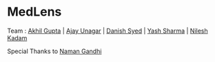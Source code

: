 # MedLens 


Team : [Akhil Gupta](https://www.linkedin.com/in/guptakhil/) | [Ajay Unagar](https://www.linkedin.com/in/ajay-unagar-ba162098/) | [Danish Syed](https://www.linkedin.com/in/daftvader/) | [Yash Sharma](https://www.linkedin.com/in/yashsharma0906/) | [Nilesh Kadam](https://www.linkedin.com/in/nskadam/)

Special Thanks to [Naman Gandhi](https://www.linkedin.com/in/namangandhi/)





